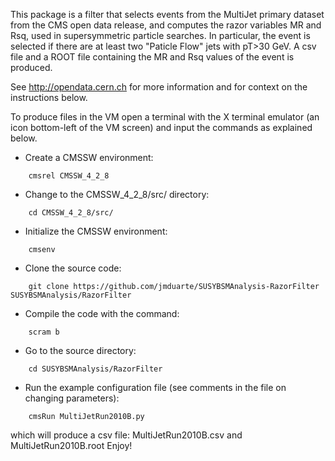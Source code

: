This package is a filter that selects events from the MultiJet primary dataset from the CMS open
data release, and computes the razor variables MR and Rsq, used in
supersymmetric particle searches. In particular, the event is selected
if there are at least two "Paticle Flow" jets with pT>30 GeV. A csv
file and a ROOT file containing the MR and Rsq values of the event is produced.

See http://opendata.cern.ch for more information and for context on the instructions below.

To produce files in the VM open a terminal with the X terminal emulator (an icon bottom-left of the VM screen)
and input the commands as explained below.

* Create a CMSSW environment: 

```
    cmsrel CMSSW_4_2_8
```

* Change to the CMSSW_4_2_8/src/ directory:

```
    cd CMSSW_4_2_8/src/
```
* Initialize the CMSSW environment:

```
    cmsenv
```
* Clone the source code:

```
    git clone https://github.com/jmduarte/SUSYBSMAnalysis-RazorFilter SUSYBSMAnalysis/RazorFilter
````
* Compile the code with the command:

```
    scram b
```
* Go to the source directory:

```
    cd SUSYBSMAnalysis/RazorFilter
```
* Run the example configuration file (see comments in the file on changing parameters):

```
    cmsRun MultiJetRun2010B.py
```
which will produce a csv file: MultiJetRun2010B.csv and MultiJetRun2010B.root
Enjoy!
